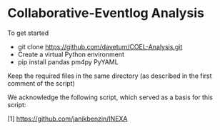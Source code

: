 # Collaborative-Eventlog Analysis 

To get started 

- git clone https://github.com/davetum/COEL-Analysis.git
- Create a virtual Python environment
- pip install pandas pm4py PyYAML

Keep the required files in the same directory (as described in the first comment of the script) 

We acknowledge the following script, which served as a basis for this script: 

[1] https://github.com/janikbenzin/INEXA
